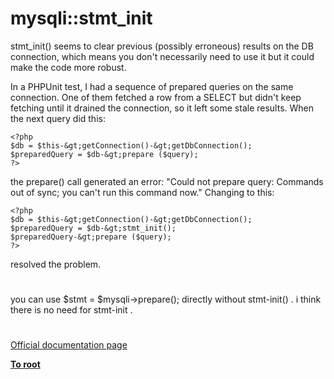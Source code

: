 # mysqli::stmt_init





stmt_init() seems to clear previous (possibly erroneous) results on the DB connection, which means you don&apos;t necessarily need to use it but it could make the code more robust.

In a PHPUnit test, I had a sequence of prepared queries on the same connection. One of them fetched a row from a SELECT but didn&apos;t keep fetching until it drained the connection, so it left some stale results. When the next query did this:



```
<?php
$db = $this-&gt;getConnection()-&gt;getDbConnection();
$preparedQuery = $db-&gt;prepare ($query);
?>
```


the prepare() call generated an error: &quot;Could not prepare query: Commands out of sync; you can&apos;t run this command now.&quot; Changing to this:



```
<?php
$db = $this-&gt;getConnection()-&gt;getDbConnection();
$preparedQuery = $db-&gt;stmt_init();
$preparedQuery-&gt;prepare ($query);
?>
```


resolved the problem.

  

#



you can use $stmt = $mysqli-&gt;prepare(); directly without stmt-init() . i think there is no need for stmt-init .

  

#

[Official documentation page](https://www.php.net/manual/en/mysqli.stmt-init.php)

**[To root](/README.md)**